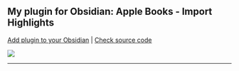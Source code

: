 ## My plugin for Obsidian: Apple Books - Import Highlights

[Add plugin to your Obsidian](https://obsidian.md/plugins?id=apple-books-import-highlights) | [Check source code](https://github.com/bandantonio/obsidian-apple-books-highlights-plugin)

<a href="https://github.com/bandantonio/obsidian-apple-books-highlights-plugin" target="_blank"><img src="https://github.com/bandantonio/obsidian-apple-books-highlights-plugin/raw/master/plugin-banner.png" /></a>

----

<!-- Last updated: Sun Jun 30 06:12:18 2024 -->
